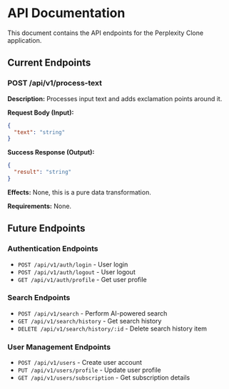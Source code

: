 # API Documentation

This document contains the API endpoints for the Perplexity Clone application.

## Current Endpoints

### POST /api/v1/process-text

**Description:** Processes input text and adds exclamation points around it.

**Request Body (Input):**
```json
{
  "text": "string"
}
```

**Success Response (Output):**
```json
{
  "result": "string"
}
```

**Effects:** None, this is a pure data transformation.

**Requirements:** None.

## Future Endpoints

### Authentication Endpoints
- `POST /api/v1/auth/login` - User login
- `POST /api/v1/auth/logout` - User logout
- `GET /api/v1/auth/profile` - Get user profile

### Search Endpoints
- `POST /api/v1/search` - Perform AI-powered search
- `GET /api/v1/search/history` - Get search history
- `DELETE /api/v1/search/history/:id` - Delete search history item

### User Management Endpoints
- `POST /api/v1/users` - Create user account
- `PUT /api/v1/users/profile` - Update user profile
- `GET /api/v1/users/subscription` - Get subscription details
